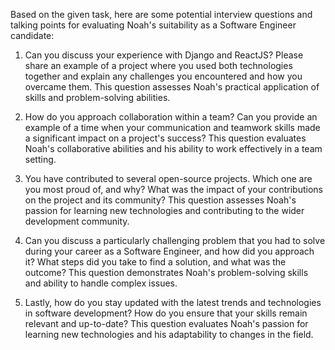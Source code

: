 Based on the given task, here are some potential interview questions and talking points for evaluating Noah's suitability as a Software Engineer candidate:

   1. Can you discuss your experience with Django and ReactJS? Please share an example of a project where you used both technologies together and explain any challenges you encountered and how you overcame them. This question assesses Noah's practical application of skills and problem-solving abilities.

   2. How do you approach collaboration within a team? Can you provide an example of a time when your communication and teamwork skills made a significant impact on a project's success? This question evaluates Noah's collaborative abilities and his ability to work effectively in a team setting.

   3. You have contributed to several open-source projects. Which one are you most proud of, and why? What was the impact of your contributions on the project and its community? This question assesses Noah's passion for learning new technologies and contributing to the wider development community.

   4. Can you discuss a particularly challenging problem that you had to solve during your career as a Software Engineer, and how did you approach it? What steps did you take to find a solution, and what was the outcome? This question demonstrates Noah's problem-solving skills and ability to handle complex issues.

   5. Lastly, how do you stay updated with the latest trends and technologies in software development? How do you ensure that your skills remain relevant and up-to-date? This question evaluates Noah's passion for learning new technologies and his adaptability to changes in the field.